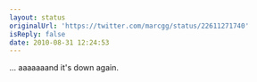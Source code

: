 ```yaml
---
layout: status
originalUrl: 'https://twitter.com/marcgg/status/22611271740'
isReply: false
date: 2010-08-31 12:24:53
---
```


... aaaaaaand it's down again.
